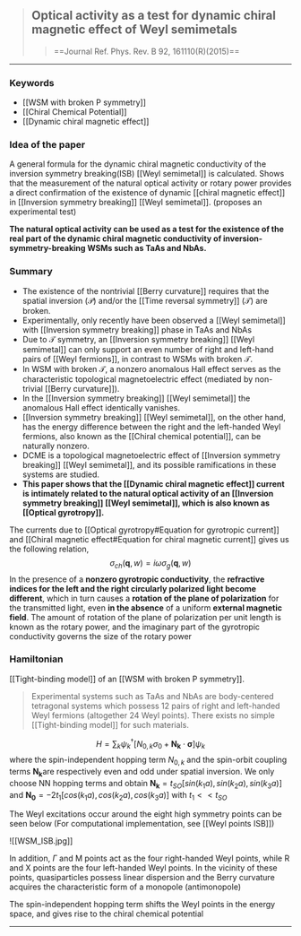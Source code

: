 >## Optical activity as a test for dynamic chiral magnetic effect of Weyl semimetals 
>>==Journal Ref. Phys. Rev. B 92, 161110(R)(2015)==

---

### Keywords 
- [[WSM with broken P symmetry]]
- [[Chiral Chemical Potential]] 
- [[Dynamic chiral magnetic effect]]

### Idea of the paper 
A general formula for the dynamic chiral magnetic conductivity of the inversion symmetry breaking(ISB) [[Weyl semimetal]] is calculated. Shows that the measurement of the natural optical activity or rotary power provides a direct confirmation of the existence of dynamic [[chiral magnetic effect]] in [[Inversion symmetry breaking]] [[Weyl semimetal]]. (proposes an experimental test)

**The natural optical activity can be used as a test for the existence of the real part of the dynamic chiral magnetic conductivity of inversion-symmetry-breaking WSMs such as TaAs and NbAs.**

### Summary
- The existence of the nontrivial [[Berry curvature]] requires that the spatial inversion ($\mathcal{P}$) and/or the [[Time reversal symmetry]] ($\mathcal{T}$) are broken.
- Experimentally, only recently have been observed a [[Weyl semimetal]] with [[Inversion symmetry breaking]] phase in TaAs and NbAs
- Due to $\mathcal{T}$ symmetry, an [[Inversion symmetry breaking]] [[Weyl semimetal]] can only support an even number of right and left-hand pairs of [[Weyl fermions]], in contrast to WSMs with broken  $\mathcal{T}$.
- In WSM with broken $\mathcal{T}$, a nonzero anomalous Hall effect serves as the characteristic topological magnetoelectric effect (mediated by non-trivial [[Berry curvature]]).
- In the [[Inversion symmetry breaking]] [[Weyl semimetal]] the anomalous Hall effect identically vanishes.
- [[Inversion symmetry breaking]] [[Weyl semimetal]], on the other hand, has the energy difference between the right and the left-handed Weyl fermions, also known as the [[Chiral chemical potential]], can be naturally nonzero. 
- DCME is a topological magnetoelectric effect of [[Inversion symmetry breaking]] [[Weyl semimetal]], and its possible ramifications in these systems are studied. 
- **This paper shows that the [[Dynamic chiral magnetic effect]] current is intimately related to the natural optical activity of an [[Inversion symmetry breaking]] [[Weyl semimetal]], which is also known as [[Optical gyrotropy]].**

The currents due to [[Optical gyrotropy#Equation for gyrotropic current]] and [[Chiral magnetic effect#Equation for chiral magnetic current]] gives us the following relation,
$$\sigma_{ch}(\textbf{q},w) = i\omega \sigma_g(\textbf{q},w)$$
In the presence of a **nonzero gyrotropic conductivity**, the **refractive indices for the left and the right circularly polarized light become different**, which in turn causes a **rotation of the plane of polarization** for the transmitted light, even **in the absence** of a uniform **external magnetic field**. The amount of rotation of the plane of polarization per unit length is known as the rotary power, and the imaginary part of the gyrotropic conductivity governs the size of the rotary power

### Hamiltonian 
[[Tight-binding model]] of an [[WSM with broken P symmetry]].
>Experimental systems such as TaAs and NbAs are body-centered tetragonal systems which possess 12 pairs of right and left-handed Weyl fermions (altogether 24 Weyl points). There exists no simple [[Tight-binding model]] for such materials. 

$$H = \sum_k \psi_k^\dagger[N_{0,k}\sigma_0 + \mathbf{N_k}\cdot\mathbf{\sigma}]\psi_k$$
where the spin-independent hopping term $N_{0,k}$ and the spin-orbit coupling terms $\mathbf{N_k}$are respectively even and odd under spatial inversion.  We only choose NN hopping terms and obtain $\mathbf{N_k} = t_{SO}[sin(k_1a),sin(k_2a),sin(k_3a)]$ and $\mathbf{N_0} = -2t_1[cos(k_1a),cos(k_2a),cos(k_3a)]$ with $t_1 << t_{SO}$

The Weyl excitations occur around the eight high symmetry points can be seen below (For computational implementation, see [[Weyl points ISB]])

![[WSM_ISB.jpg]]

In addition, $\Gamma$ and M points act as the four right-handed Weyl points, while R and X points are the four left-handed Weyl points. In the vicinity of these points, quasiparticles possess linear dispersion and the Berry curvature acquires the characteristic form of a monopole (antimonopole)

The spin-independent hopping term shifts the Weyl points in the energy space, and gives rise to the chiral chemical potential

---
